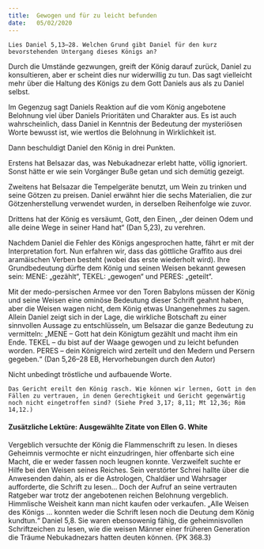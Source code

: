 ```yaml
---
title:  Gewogen und für zu leicht befunden
date:   05/02/2020
---
```


`Lies Daniel 5,13–28. Welchen Grund gibt Daniel für den kurz bevorstehenden Untergang dieses Königs an?`

Durch die Umstände gezwungen, greift der König darauf zurück, Daniel zu konsultieren, aber er scheint dies nur widerwillig zu tun. Das sagt vielleicht mehr über die Haltung des Königs zu dem Gott Daniels aus als zu Daniel selbst.

Im Gegenzug sagt Daniels Reaktion auf die vom König angebotene Belohnung viel über Daniels Prioritäten und Charakter aus. Es ist auch wahrscheinlich, dass Daniel in Kenntnis der Bedeutung der mysteriösen Worte bewusst ist, wie wertlos die Belohnung in Wirklichkeit ist.

Dann beschuldigt Daniel den König in drei Punkten.

Erstens hat Belsazar das, was Nebukadnezar erlebt hatte, völlig ignoriert. Sonst hätte er wie sein Vorgänger Buße getan und sich demütig gezeigt.

Zweitens hat Belsazar die Tempelgeräte benutzt, um Wein zu trinken und seine Götzen zu preisen. Daniel erwähnt hier die sechs Materialien, die zur Götzenherstellung verwendet wurden, in derselben Reihenfolge wie zuvor.

Drittens hat der König es versäumt, Gott, den Einen, „der deinen Odem und alle deine Wege in seiner Hand hat“ (Dan 5,23), zu verehren.

Nachdem Daniel die Fehler des Königs angesprochen hatte, fährt er mit der Interpretation fort. Nun erfahren wir, dass das göttliche Graffito aus drei aramäischen Verben besteht (wobei das erste wiederholt wird). Ihre Grundbedeutung dürfte dem König und seinen Weisen bekannt gewesen sein: MENE: „gezählt“, TEKEL: „gewogen“ und PERES: „geteilt“.

Mit der medo-persischen Armee vor den Toren Babylons müssen der König und seine Weisen eine ominöse Bedeutung dieser Schrift geahnt haben, aber die Weisen wagen nicht, dem König etwas Unangenehmes zu sagen. Allein Daniel zeigt sich in der Lage, die wirkliche Botschaft zu einer sinnvollen Aussage zu entschlüsseln, um Belsazar die ganze Bedeutung zu vermitteln: „MENE – Gott hat dein Königtum gezählt und macht ihm ein Ende. TEKEL – du bist auf der Waage gewogen und zu leicht befunden worden. PERES – dein Königreich wird zerteilt und den Medern und Persern gegeben.“ (Dan 5,26–28 EB, Hervorhebungen durch den Autor)

Nicht unbedingt tröstliche und aufbauende Worte.

`Das Gericht ereilt den König rasch. Wie können wir lernen, Gott in den Fällen zu vertrauen, in denen Gerechtigkeit und Gericht gegenwärtig noch nicht eingetroffen sind? (Siehe Pred 3,17; 8,11; Mt 12,36; Röm 14,12.)`

#### Zusätzliche Lektüre: Ausgewählte Zitate von Ellen G. White

Vergeblich versuchte der König die Flammenschrift zu lesen. In dieses Geheimnis vermochte er nicht einzudringen, hier offenbarte sich eine Macht, die er weder fassen noch leugnen konnte. Verzweifelt suchte er Hilfe bei den Weisen seines Reiches. Sein verstörter Schrei hallte über die Anwesenden dahin, als er die Astrologen, Chaldäer und Wahrsager aufforderte, die Schrift zu lesen... Doch der Aufruf an seine vertrauten Ratgeber war trotz der angebotenen reichen Belohnung vergeblich. Himmlische Weisheit kann man nicht kaufen oder verkaufen. „Alle Weisen des Königs ... konnten weder die Schrift lesen noch die Deutung dem König kundtun.“ Daniel 5,8. Sie waren ebensowenig fähig, die geheimnisvollen Schriftzeichen zu lesen, wie die weisen Männer einer früheren Generation die Träume Nebukadnezars hatten deuten können. {PK 368.3}
